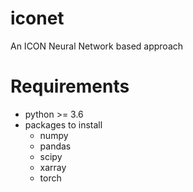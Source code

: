 # iconet
An ICON Neural Network based approach

# Requirements
- python >= 3.6
- packages to install
    - numpy
    - pandas
    - scipy
    - xarray
    - torch
